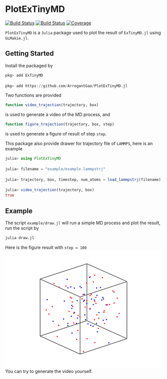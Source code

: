 # PlotExTinyMD

[![Build Status](https://github.com/ArrogantGao/PlotExTinyMD.jl/actions/workflows/CI.yml/badge.svg?branch=main)](https://github.com/ArrogantGao/PlotExTinyMD.jl/actions/workflows/CI.yml?query=branch%3Amain)
[![Build Status](https://travis-ci.com/ArrogantGao/PlotExTinyMD.jl.svg?branch=main)](https://travis-ci.com/ArrogantGao/PlotExTinyMD.jl)
[![Coverage](https://codecov.io/gh/ArrogantGao/PlotExTinyMD.jl/branch/main/graph/badge.svg)](https://codecov.io/gh/ArrogantGao/PlotExTinyMD.jl)

`PlotExTinyMD` is a `Julia` package used to plot the result of `ExTinyMD.jl` using `GLMakie.jl`.

## Getting Started

Install the packaged by
```julia
pkg> add ExTinyMD

pkg> add https://github.com/ArrogantGao/PlotExTinyMD.jl
```

Two functions are provided
```julia
function video_trajection(trajectory, box)
```
is used to generate a video of the MD process, and
```julia
function figure_trajection(trajectory, box, step)
```
is used to generate a figure of result of step `step`.

This package also provide drawer for trajectory file of `LAMMPS`, here is an example
```julia
julia> using PlotExTinyMD

julia> filename = "example/example.lammpstrj"

julia> trajectory, box, timestep, num_atoms = load_lammpstrj(filename);

julia> video_trajection(trajectory, box)
true
```

## Example

The script `example/draw.jl` will run a simple MD process and plot the result, run the script by
```julia
julia draw.jl
```

Here is the figure result with `step = 100`
![figure](example/state_100.png)
You can try to generate the video yourself.

